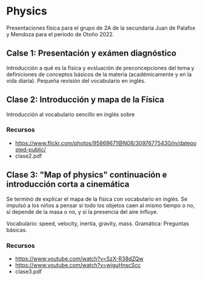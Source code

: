 # Physics
Presentaciones física para el grupo de 2A de la secundaria Juan de Palafox y Mendoza para el periodo de Otoño 2022.
## Calse 1: Presentación y exámen diagnóstico
Introducción a qué es la física y evsluación de preconcepciones del tema y definiciones de conceptos básicos de la materia (académicamente y en la vida diaria). Pequeña revisión del vocabulario en inglés.

## Clase 2: Introducción y mapa de la Física
Introducción al vocabulario sencillo en inglés sobre 
### Recursos
* https://www.flickr.com/photos/95869671@N08/30976775430/in/dateposted-public/
* clase2.pdf

## Clase 3: "Map of physics" continuación e introducción corta a cinemática

Se terminó de explicar el mapa de la física con vocabulario en inglés. Se impulsó a los niños a pensar si todo los objetos caen al mismo tiempo o no, si depende de la masa o no, y si la presencia del aire influye.

Vocabulario: speed, velocity, inertia, gravity, mass. 
Gramática: Preguntas básicas.

### Recursos
* https://www.youtube.com/watch?v=SzX-R38dZQw
* https://www.youtube.com/watch?v=wjguHnscScc
* clase3.pdf

